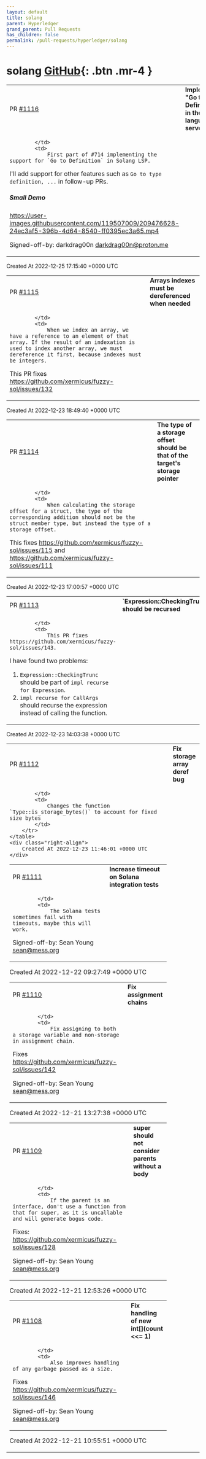 ```yaml
---
layout: default
title: solang
parent: Hyperledger
grand_parent: Pull Requests
has_children: false
permalink: /pull-requests/hyperledger/solang
---
```


# solang <span class="fs-3 right-align">[GitHub](https://github.com/hyperledger/solang){: .btn .mr-4 }</span>


<div>
    <table>
        <tr>
            <td>
                PR <a href="https://github.com/hyperledger/solang/pull/1116" class=".btn">#1116</a>
            </td>
            <td>
                <b>
                    Implement "Go to Defintion" in the language server
                </b>
            </td>
        </tr>
        <tr>
            <td>
                
            </td>
            <td>
                First part of #714 implementing the support for `Go to Definition` in Solang LSP.

I'll add support for other features such as `Go to type definition, ...` in follow-up PRs.

##### Small Demo
https://user-images.githubusercontent.com/119507009/209476628-24ec3af5-396b-4d64-8540-ff0395ec3a65.mp4

Signed-off-by: darkdrag00n <darkdrag00n@proton.me>
            </td>
        </tr>
    </table>
    <div class="right-align">
        Created At 2022-12-25 17:15:40 +0000 UTC
    </div>
</div>

<div>
    <table>
        <tr>
            <td>
                PR <a href="https://github.com/hyperledger/solang/pull/1115" class=".btn">#1115</a>
            </td>
            <td>
                <b>
                    Arrays indexes must be dereferenced when needed
                </b>
            </td>
        </tr>
        <tr>
            <td>
                
            </td>
            <td>
                When we index an array, we have a reference to an element of that array. If the result of an indexation is used to index another array, we must dereference it first, because indexes must be integers.

This PR fixes https://github.com/xermicus/fuzzy-sol/issues/132
            </td>
        </tr>
    </table>
    <div class="right-align">
        Created At 2022-12-23 18:49:40 +0000 UTC
    </div>
</div>

<div>
    <table>
        <tr>
            <td>
                PR <a href="https://github.com/hyperledger/solang/pull/1114" class=".btn">#1114</a>
            </td>
            <td>
                <b>
                    The type of a storage offset should be that of the target's storage pointer
                </b>
            </td>
        </tr>
        <tr>
            <td>
                
            </td>
            <td>
                When calculating the storage offset for a struct, the type of the corresponding addition should not be the struct member type, but instead the type of a storage offset.

This fixes https://github.com/xermicus/fuzzy-sol/issues/115 and https://github.com/xermicus/fuzzy-sol/issues/111
            </td>
        </tr>
    </table>
    <div class="right-align">
        Created At 2022-12-23 17:00:57 +0000 UTC
    </div>
</div>

<div>
    <table>
        <tr>
            <td>
                PR <a href="https://github.com/hyperledger/solang/pull/1113" class=".btn">#1113</a>
            </td>
            <td>
                <b>
                    `Expression::CheckingTrunc` should be recursed
                </b>
            </td>
        </tr>
        <tr>
            <td>
                
            </td>
            <td>
                This PR fixes https://github.com/xermicus/fuzzy-sol/issues/143.

I have found two problems:
1. `Expression::CheckingTrunc` should be part of `impl recurse for Expression`. 
2. `impl recurse for CallArgs` should recurse the expression instead of calling the function.
            </td>
        </tr>
    </table>
    <div class="right-align">
        Created At 2022-12-23 14:03:38 +0000 UTC
    </div>
</div>

<div>
    <table>
        <tr>
            <td>
                PR <a href="https://github.com/hyperledger/solang/pull/1112" class=".btn">#1112</a>
            </td>
            <td>
                <b>
                    Fix storage array deref bug
                </b>
            </td>
        </tr>
        <tr>
            <td>
                
            </td>
            <td>
                Changes the function `Type::is_storage_bytes()` to account for fixed size bytes
            </td>
        </tr>
    </table>
    <div class="right-align">
        Created At 2022-12-23 11:46:01 +0000 UTC
    </div>
</div>

<div>
    <table>
        <tr>
            <td>
                PR <a href="https://github.com/hyperledger/solang/pull/1111" class=".btn">#1111</a>
            </td>
            <td>
                <b>
                    Increase timeout on Solana integration tests
                </b>
            </td>
        </tr>
        <tr>
            <td>
                
            </td>
            <td>
                The Solana tests sometimes fail with timeouts, maybe this will work.

Signed-off-by: Sean Young <sean@mess.org>
            </td>
        </tr>
    </table>
    <div class="right-align">
        Created At 2022-12-22 09:27:49 +0000 UTC
    </div>
</div>

<div>
    <table>
        <tr>
            <td>
                PR <a href="https://github.com/hyperledger/solang/pull/1110" class=".btn">#1110</a>
            </td>
            <td>
                <b>
                    Fix assignment chains
                </b>
            </td>
        </tr>
        <tr>
            <td>
                
            </td>
            <td>
                Fix assigning to both a storage variable and non-storage in assignment chain.

Fixes https://github.com/xermicus/fuzzy-sol/issues/142

Signed-off-by: Sean Young <sean@mess.org>
            </td>
        </tr>
    </table>
    <div class="right-align">
        Created At 2022-12-21 13:27:38 +0000 UTC
    </div>
</div>

<div>
    <table>
        <tr>
            <td>
                PR <a href="https://github.com/hyperledger/solang/pull/1109" class=".btn">#1109</a>
            </td>
            <td>
                <b>
                    super should not consider parents without a body
                </b>
            </td>
        </tr>
        <tr>
            <td>
                
            </td>
            <td>
                If the parent is an interface, don't use a function from that for super, as it is uncallable and will generate bogus code.

Fixes: https://github.com/xermicus/fuzzy-sol/issues/128

Signed-off-by: Sean Young <sean@mess.org>
            </td>
        </tr>
    </table>
    <div class="right-align">
        Created At 2022-12-21 12:53:26 +0000 UTC
    </div>
</div>

<div>
    <table>
        <tr>
            <td>
                PR <a href="https://github.com/hyperledger/solang/pull/1108" class=".btn">#1108</a>
            </td>
            <td>
                <b>
                    Fix handling of new int[](count <<= 1)
                </b>
            </td>
        </tr>
        <tr>
            <td>
                
            </td>
            <td>
                Also improves handling of any garbage passed as a size.

Fixes https://github.com/xermicus/fuzzy-sol/issues/146

Signed-off-by: Sean Young <sean@mess.org>
            </td>
        </tr>
    </table>
    <div class="right-align">
        Created At 2022-12-21 10:55:51 +0000 UTC
    </div>
</div>


